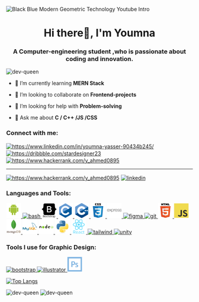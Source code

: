![Black   Blue Modern Geometric Technology Youtube Intro](https://user-images.githubusercontent.com/113784291/216832568-012b6162-7386-4baa-8ab9-3cbe30961d14.gif)

<h1 align="center">Hi there🙂, I'm Youmna</h1>
<h3 align="center">A Computer-engineering student ,who is passionate about coding and innovation.</h3>

<p align="left"> <img src="https://komarev.com/ghpvc/?username=dev-queen&label=Profile%20views&color=0e75b6&style=flat" alt="dev-queen" /> </p>

- 🔭 I’m currently learning **MERN Stack**

- 🙂 I’m looking to collaborate on **Frontend-projects**

- 🤝 I’m looking for help with **Problem-solving**

- 💬 Ask me about **C / C++ /JS /CSS**

<h3 align="left">Connect with me:</h3>
<p align="left">
<a href="https://www.linkedin.com/in/youmna-yasser-90434b245/" target="blank"><img align="center" src="https://raw.githubusercontent.com/rahuldkjain/github-profile-readme-generator/master/src/images/icons/Social/linked-in-alt.svg" alt="https://www.linkedin.com/in/youmna-yasser-90434b245/" height="30" width="40" /></a>
<a href="https://dribbble.com/stardesigner23" target="blank"><img align="center" src="https://raw.githubusercontent.com/rahuldkjain/github-profile-readme-generator/master/src/images/icons/Social/dribbble.svg" alt="https://dribbble.com/stardesigner23" height="30" width="40" /></a>
<a href="https://www.hackerrank.com/y_ahmed0895" target="blank"><img align="center" src="https://raw.githubusercontent.com/rahuldkjain/github-profile-readme-generator/master/src/images/icons/Social/hackerrank.svg" alt="https://www.hackerrank.com/y_ahmed0895" height="30" width="40" /></a>
</p>

<hr>

<a href="https://www.hackerrank.com/y_ahmed0895" target="blank"><img align="center" src="https://img.shields.io/badge/Gmail-D14836?style=for-the-badge&logo=gmail&logoColor=white" alt="https://www.hackerrank.com/y_ahmed0895"  /></a>
<a href="https://www.linkedin.com/in/youmna-yasser-90434b245/" target="blank"><img align="center" src="https://img.shields.io/badge/LinkedIn-0077B5?style=for-the-badge&logo=linkedin&logoColor=white" alt="linkedin"  /></a>

   

<h3 align="left">Languages and Tools:</h3>
<p align="left"> <a href="https://developer.android.com" target="_blank" rel="noreferrer"> <img src="https://raw.githubusercontent.com/devicons/devicon/master/icons/android/android-original-wordmark.svg" alt="android" width="40" height="40"/> </a> <a href="https://www.gnu.org/software/bash/" target="_blank" rel="noreferrer"> <img src="https://www.vectorlogo.zone/logos/gnu_bash/gnu_bash-icon.svg" alt="bash" width="40" height="40"/> </a> <a href="https://getbootstrap.com" target="_blank" rel="noreferrer"> <img src="https://raw.githubusercontent.com/devicons/devicon/master/icons/bootstrap/bootstrap-plain-wordmark.svg" alt="bootstrap" width="40" height="40"/> </a> <a href="https://www.cprogramming.com/" target="_blank" rel="noreferrer"> <img src="https://raw.githubusercontent.com/devicons/devicon/master/icons/c/c-original.svg" alt="c" width="40" height="40"/> </a> <a href="https://www.w3schools.com/cpp/" target="_blank" rel="noreferrer"> <img src="https://raw.githubusercontent.com/devicons/devicon/master/icons/cplusplus/cplusplus-original.svg" alt="cplusplus" width="40" height="40"/> </a> <a href="https://www.w3schools.com/css/" target="_blank" rel="noreferrer"> <img src="https://raw.githubusercontent.com/devicons/devicon/master/icons/css3/css3-original-wordmark.svg" alt="css3" width="40" height="40"/> </a> <a href="https://expressjs.com" target="_blank" rel="noreferrer"> <img src="https://raw.githubusercontent.com/devicons/devicon/master/icons/express/express-original-wordmark.svg" alt="express" width="40" height="40"/> </a> <a href="https://www.figma.com/" target="_blank" rel="noreferrer"> <img src="https://www.vectorlogo.zone/logos/figma/figma-icon.svg" alt="figma" width="40" height="40"/> </a> <a href="https://git-scm.com/" target="_blank" rel="noreferrer"> <img src="https://www.vectorlogo.zone/logos/git-scm/git-scm-icon.svg" alt="git" width="40" height="40"/> </a> <a href="https://www.w3.org/html/" target="_blank" rel="noreferrer"> <img src="https://raw.githubusercontent.com/devicons/devicon/master/icons/html5/html5-original-wordmark.svg" alt="html5" width="40" height="40"/> </a>  <a href="https://developer.mozilla.org/en-US/docs/Web/JavaScript" target="_blank" rel="noreferrer"> <img src="https://raw.githubusercontent.com/devicons/devicon/master/icons/javascript/javascript-original.svg" alt="javascript" width="40" height="40"/> </a> <a href="https://www.mongodb.com/" target="_blank" rel="noreferrer"> <img src="https://raw.githubusercontent.com/devicons/devicon/master/icons/mongodb/mongodb-original-wordmark.svg" alt="mongodb" width="40" height="40"/> </a> <a href="https://www.mysql.com/" target="_blank" rel="noreferrer"> <img src="https://raw.githubusercontent.com/devicons/devicon/master/icons/mysql/mysql-original-wordmark.svg" alt="mysql" width="40" height="40"/> </a> <a href="https://nodejs.org" target="_blank" rel="noreferrer"> <img src="https://raw.githubusercontent.com/devicons/devicon/master/icons/nodejs/nodejs-original-wordmark.svg" alt="nodejs" width="40" height="40"/> </a>  <a href="https://www.python.org" target="_blank" rel="noreferrer"> <img src="https://raw.githubusercontent.com/devicons/devicon/master/icons/python/python-original.svg" alt="python" width="40" height="40"/> </a> <a href="https://reactjs.org/" target="_blank" rel="noreferrer"> <img src="https://raw.githubusercontent.com/devicons/devicon/master/icons/react/react-original-wordmark.svg" alt="react" width="40" height="40"/> </a> <a href="https://tailwindcss.com/" target="_blank" rel="noreferrer"> <img src="https://www.vectorlogo.zone/logos/tailwindcss/tailwindcss-icon.svg" alt="tailwind" width="40" height="40"/> </a> <a href="https://unity.com/" target="_blank" rel="noreferrer"> <img src="https://www.vectorlogo.zone/logos/unity3d/unity3d-icon.svg" alt="unity" width="40" height="40"/> </a> </p>

<h3 align="left">Tools I use for Graphic Design:</h3>

           
 <a href="https://getbootstrap.com" target="_blank" rel="noreferrer">  <img src="https://cdn.jsdelivr.net/gh/devicons/devicon/icons/canva/canva-original.svg"  alt="bootstrap" width="40" height="40"/> </a><a href="https://www.adobe.com/in/products/illustrator.html" target="_blank" rel="noreferrer"> <img src="https://www.vectorlogo.zone/logos/adobe_illustrator/adobe_illustrator-icon.svg" alt="illustrator" width="40" height="40"/> </a> <a href="https://www.photoshop.com/en" target="_blank" rel="noreferrer"> <img src="https://raw.githubusercontent.com/devicons/devicon/master/icons/photoshop/photoshop-line.svg" alt="photoshop" width="40" height="40"/> </a>    

[![Top Langs](https://github-readme-stats.vercel.app/api/top-langs/?username=Dev-queen&layout=compact&show_icons=true&theme=radical)](https://github.com/Dev-queen/github-readme-stats)
&nbsp;&nbsp;&nbsp;&nbsp;&nbsp;&nbsp;&nbsp;&nbsp;&nbsp;&nbsp;

<!-- ![Youmna's GitHub stats](https://github-readme-stats.vercel.app/api?username=Dev-queen&show_icons=true&theme=radical)
 -->
<div>
<img height="180em" src="https://github-readme-stats.vercel.app/api?username=Dev-queen&show_icons=true&theme=radical" alt="dev-queen" />
<img height="180em" src="https://github-readme-streak-stats.herokuapp.com/?user=dev-queen&show_icons=true&theme=radical" alt="dev-queen" />
                                                                                                                                   
</div>



